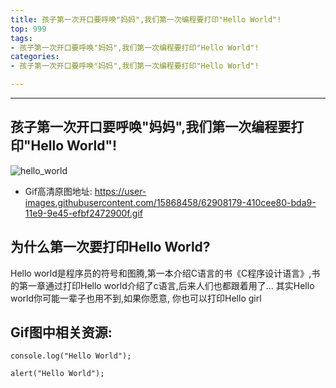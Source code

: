 ```yaml
---
title: 孩子第一次开口要呼唤"妈妈",我们第一次编程要打印"Hello World"!
top: 999
tags:
- 孩子第一次开口要呼唤"妈妈",我们第一次编程要打印"Hello World"!
categories:
- 孩子第一次开口要呼唤"妈妈",我们第一次编程要打印"Hello World"!

---
```


------

<!-- more -->


## 孩子第一次开口要呼唤"妈妈",我们第一次编程要打印"Hello World"!

![hello_world](https://user-images.githubusercontent.com/15868458/62908178-40745800-bda9-11e9-9140-4382855eadab.gif)


- Gif高清原图地址: https://user-images.githubusercontent.com/15868458/62908179-410cee80-bda9-11e9-9e45-efbf2472900f.gif


## 为什么第一次要打印Hello World?

Hello world是程序员的符号和图腾,第一本介绍C语言的书《C程序设计语言》,书的第一章通过打印Hello world介绍了c语言,后来人们也都跟着用了... 其实Hello world你可能一辈子也用不到,如果你愿意, 你也可以打印Hello girl

## Gif图中相关资源:

```
console.log("Hello World");
```

```
alert("Hello World");
```